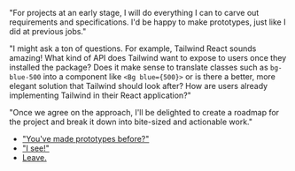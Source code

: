 "For projects at an early stage, I will do everything I can to carve out requirements and specifications. I'd be happy to make prototypes, just like I did at previous jobs."

"I might ask a ton of questions. For example, Tailwind React sounds amazing! What kind of API does Tailwind want to expose to users once they installed the package? Does it make sense to translate classes such as `bg-blue-500` into a component like `<Bg blue={500}>` or is there a better, more elegant solution that Tailwind should look after? How are users already implementing Tailwind in their React application?"

"Once we agree on the approach, I'll be delighted to create a roadmap for the project and break it down into bite-sized and actionable work."

- ["You've made prototypes before?"](skillbuilder.md)
- ["I see!"](future.md)
- [Leave.](leave.md)
